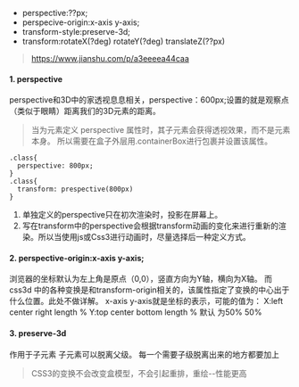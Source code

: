 - perspective:??px;
- perspecive-origin:x-axis y-axis;
- transform-style:preserve-3d;
- transform:rotateX(?deg) rotateY(?deg) translateZ(??px)

> https://www.jianshu.com/p/a3eeeea44caa

#### 1. perspective

perspective和3D中的家透视息息相关，perspective：600px;设置的就是观察点（类似于眼睛）距离我们的3D元素的距离。

> 当为元素定义 perspective 属性时，其子元素会获得透视效果，而不是元素本身。
> 所以需要在盒子外层用.containerBox进行包裹并设置该属性。

```
.class{
  perspective: 800px;
}
.class{
  transform: prespective(800px)
}
```
1. 单独定义的perspective只在初次渲染时，投影在屏幕上。
2. 写在transform中的perspective会根据transform动画的变化来进行重新的渲染。所以当使用js或Css3进行动画时，尽量选择后一种定义方式。

#### 2. perspective-origin:x-axis y-axis;

浏览器的坐标默认为左上角是原点（0,0），竖直方向为Y轴，横向为X轴。
而css3d 中的各种变换是和transform-origin相关的，该属性指定了变换的中心出于什么位置。此处不做详解。
x-axis y-axis就是坐标的表示，可能的值为：
X:left center right length %
Y:top center bottom length %
默认 为50% 50%

#### 3. preserve-3d
作用于子元素  子元素可以脱离父级。
每一个需要子级脱离出来的地方都要加上


> CSS3的变换不会改变盒模型，不会引起重排，重绘--性能更高
